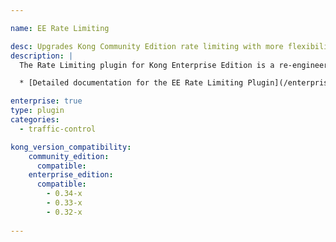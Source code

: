 ```yaml
---

name: EE Rate Limiting

desc: Upgrades Kong Community Edition rate limiting with more flexibility and higher performance
description: |
  The Rate Limiting plugin for Kong Enterprise Edition is a re-engineered version of the incredibly popular Community Edition Rate Limiting plugin, with greatly enhanced configuration options and performance.

  * [Detailed documentation for the EE Rate Limiting Plugin](/enterprise/latest/plugins/rate-limiting-advanced/)

enterprise: true
type: plugin
categories:
  - traffic-control

kong_version_compatibility:
    community_edition:
      compatible:
    enterprise_edition:
      compatible:
        - 0.34-x
        - 0.33-x
        - 0.32-x
        
---
```

